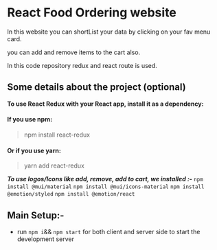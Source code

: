 # React Food Ordering website
In this website you can shortList your data by clicking on your fav menu card.

you can add  and remove items to the cart also.

In this code repository redux and react route is used.

## Some details about the project (optional)

**To use React Redux with your React app, install it as a dependency:**

#### If you use npm: 
> npm install react-redux 

#### Or if you use yarn: 
> yarn add react-redux 

***To use logos/Icons like add, remove, add to cart, we installed :-***
```npm install @mui/material```
```npm install @mui/icons-material```
```npm install @emotion/styled```
```npm install @emotion/react```


## Main Setup:- 

- run ``` npm i ```&& ```npm start``` for both client and server side to start the development server

